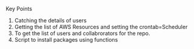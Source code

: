 Key Points 
1.  Catching the details of users
2.  Getting the list of AWS Resources and setting the crontab=Scheduler
3.  To get the list of users and collabrorators for the repo.
4.  Script to install packages using functions
